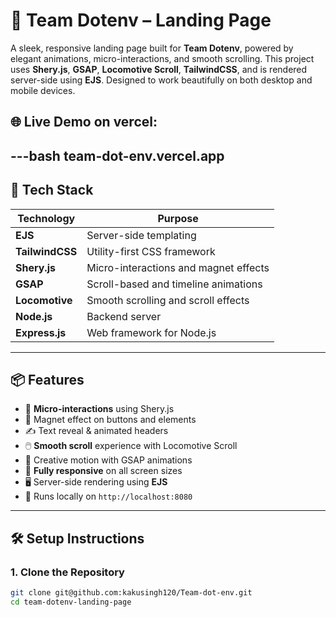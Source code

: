 # 🚀 Team Dotenv – Landing Page

A sleek, responsive landing page built for **Team Dotenv**, powered by elegant animations, micro-interactions, and smooth scrolling. This project uses **Shery.js**, **GSAP**, **Locomotive Scroll**, **TailwindCSS**, and is rendered server-side using **EJS**. Designed to work beautifully on both desktop and mobile devices.

## 🌐 Live Demo on vercel: 

---bash
   team-dot-env.vercel.app
---

## 🔧 Tech Stack

| Technology     | Purpose                            |
|----------------|------------------------------------|
| **EJS**        | Server-side templating              |
| **TailwindCSS**| Utility-first CSS framework         |
| **Shery.js**   | Micro-interactions and magnet effects |
| **GSAP**       | Scroll-based and timeline animations |
| **Locomotive** | Smooth scrolling and scroll effects |
| **Node.js**    | Backend server                     |
| **Express.js** | Web framework for Node.js          |

---

## 📦 Features

- 🎯 **Micro-interactions** using Shery.js
- 🧲 Magnet effect on buttons and elements
- ✍️ Text reveal & animated headers
- 🖱️ **Smooth scroll** experience with Locomotive Scroll
- 🧠 Creative motion with GSAP animations
- 📱 **Fully responsive** on all screen sizes
- 🖥️ Server-side rendering using **EJS**
- 🚀 Runs locally on `http://localhost:8080`

---

## 🛠️ Setup Instructions

### 1. Clone the Repository

```bash
git clone git@github.com:kakusingh120/Team-dot-env.git
cd team-dotenv-landing-page
